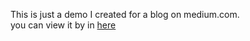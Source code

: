 This is just a demo I created for a blog on medium.com. </br> you can view it by in [here](https://medium.com/bitsrc/3-ways-to-create-a-react-app-in-2024-e50e67f36a62)
